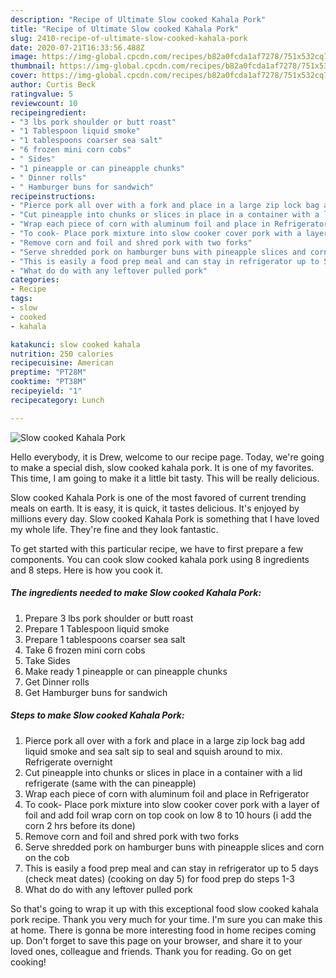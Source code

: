 ```yaml
---
description: "Recipe of Ultimate Slow cooked Kahala Pork"
title: "Recipe of Ultimate Slow cooked Kahala Pork"
slug: 2410-recipe-of-ultimate-slow-cooked-kahala-pork
date: 2020-07-21T16:33:56.488Z
image: https://img-global.cpcdn.com/recipes/b82a0fcda1af7278/751x532cq70/slow-cooked-kahala-pork-recipe-main-photo.jpg
thumbnail: https://img-global.cpcdn.com/recipes/b82a0fcda1af7278/751x532cq70/slow-cooked-kahala-pork-recipe-main-photo.jpg
cover: https://img-global.cpcdn.com/recipes/b82a0fcda1af7278/751x532cq70/slow-cooked-kahala-pork-recipe-main-photo.jpg
author: Curtis Beck
ratingvalue: 5
reviewcount: 10
recipeingredient:
- "3 lbs pork shoulder or butt roast"
- "1 Tablespoon liquid smoke"
- "1 tablespoons coarser sea salt"
- "6 frozen mini corn cobs"
- " Sides"
- "1 pineapple or can pineapple chunks"
- " Dinner rolls"
- " Hamburger buns for sandwich"
recipeinstructions:
- "Pierce pork all over with a fork and place in a large zip lock bag add liquid smoke and sea salt sip to seal and squish around to mix. Refrigerate overnight"
- "Cut pineapple into chunks or slices in place in a container with a lid refrigerate (same with the can pineapple)"
- "Wrap each piece of corn with aluminum foil and place in Refrigerator"
- "To cook- Place pork mixture into slow cooker cover pork with a layer of foil and add foil wrap corn on top cook on low 8 to 10 hours (i add the corn 2 hrs before its done)"
- "Remove corn and foil and shred pork with two forks"
- "Serve shredded pork on hamburger buns with pineapple slices and corn on the cob"
- "This is easily a food prep meal and can stay in refrigerator up to 5 days (check meat dates) (cooking on day 5) for food prep do steps 1-3"
- "What do do with any leftover pulled pork"
categories:
- Recipe
tags:
- slow
- cooked
- kahala

katakunci: slow cooked kahala 
nutrition: 250 calories
recipecuisine: American
preptime: "PT28M"
cooktime: "PT38M"
recipeyield: "1"
recipecategory: Lunch

---
```



![Slow cooked Kahala Pork](https://img-global.cpcdn.com/recipes/b82a0fcda1af7278/751x532cq70/slow-cooked-kahala-pork-recipe-main-photo.jpg)

Hello everybody, it is Drew, welcome to our recipe page. Today, we're going to make a special dish, slow cooked kahala pork. It is one of my favorites. This time, I am going to make it a little bit tasty. This will be really delicious.

Slow cooked Kahala Pork is one of the most favored of current trending meals on earth. It is easy, it is quick, it tastes delicious. It's enjoyed by millions every day. Slow cooked Kahala Pork is something that I have loved my whole life. They're fine and they look fantastic.




To get started with this particular recipe, we have to first prepare a few components. You can cook slow cooked kahala pork using 8 ingredients and 8 steps. Here is how you cook it.

<!--inarticleads1-->

##### The ingredients needed to make Slow cooked Kahala Pork:

1. Prepare 3 lbs pork shoulder or butt roast
1. Prepare 1 Tablespoon liquid smoke
1. Prepare 1 tablespoons coarser sea salt
1. Take 6 frozen mini corn cobs
1. Take  Sides
1. Make ready 1 pineapple or can pineapple chunks
1. Get  Dinner rolls
1. Get  Hamburger buns for sandwich




<!--inarticleads2-->

##### Steps to make Slow cooked Kahala Pork:

1. Pierce pork all over with a fork and place in a large zip lock bag add liquid smoke and sea salt sip to seal and squish around to mix. Refrigerate overnight
1. Cut pineapple into chunks or slices in place in a container with a lid refrigerate (same with the can pineapple)
1. Wrap each piece of corn with aluminum foil and place in Refrigerator
1. To cook- Place pork mixture into slow cooker cover pork with a layer of foil and add foil wrap corn on top cook on low 8 to 10 hours (i add the corn 2 hrs before its done)
1. Remove corn and foil and shred pork with two forks
1. Serve shredded pork on hamburger buns with pineapple slices and corn on the cob
1. This is easily a food prep meal and can stay in refrigerator up to 5 days (check meat dates) (cooking on day 5) for food prep do steps 1-3
1. What do do with any leftover pulled pork




So that's going to wrap it up with this exceptional food slow cooked kahala pork recipe. Thank you very much for your time. I'm sure you can make this at home. There is gonna be more interesting food in home recipes coming up. Don't forget to save this page on your browser, and share it to your loved ones, colleague and friends. Thank you for reading. Go on get cooking!
